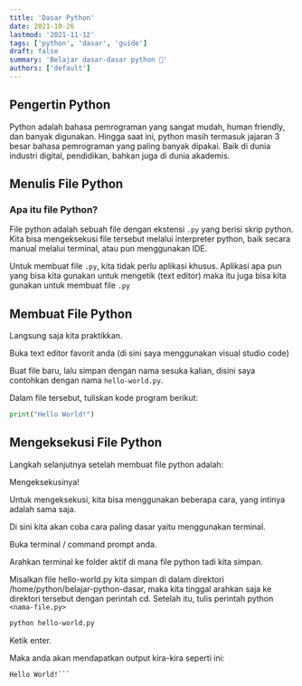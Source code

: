 ```yaml
---
title: 'Dasar Python'
date: 2021-10-26
lastmod: '2021-11-12'
tags: ['python', 'dasar', 'guide']
draft: false
summary: 'Belajar dasar-dasar python 🐍'
authors: ['default']
---
```


## Pengertin Python

Python adalah bahasa pemrograman yang sangat mudah, human friendly, dan banyak digunakan. Hingga saat ini, python masih termasuk jajaran 3 besar bahasa pemrograman yang paling banyak dipakai. Baik di dunia industri digital, pendidikan, bahkan juga di dunia akademis.

## Menulis File Python

### Apa itu file Python?

File python adalah sebuah file dengan ekstensi `.py` yang berisi skrip python. Kita bisa mengeksekusi file tersebut melalui interpreter python, baik secara manual melalui terminal, atau pun menggunakan IDE.

Untuk membuat file `.py`, kita tidak perlu aplikasi khusus. Aplikasi apa pun yang bisa kita gunakan untuk mengetik (text editor) maka itu juga bisa kita gunakan untuk membuat file `.py`

## Membuat File Python

Langsung saja kita praktikkan.

Buka text editor favorit anda (di sini saya menggunakan visual studio code)

Buat file baru, lalu simpan dengan nama sesuka kalian, disini saya contohkan dengan nama `hello-world.py`.

Dalam file tersebut, tuliskan kode program berikut:

```python:hello-world.py
print("Hello World!")
```


## Mengeksekusi File Python
Langkah selanjutnya setelah membuat file python adalah:

Mengeksekusinya!

Untuk mengeksekusi, kita bisa menggunakan beberapa cara, yang intinya adalah sama saja.

Di sini kita akan coba cara paling dasar yaitu menggunakan terminal.

Buka terminal / command prompt anda.

Arahkan terminal ke folder aktif di mana file python tadi kita simpan.

Misalkan file hello-world.py kita simpan di dalam direktori /home/python/belajar-python-dasar, maka kita tinggal arahkan saja ke direktori tersebut dengan perintah cd.
Setelah itu, tulis perintah python `<nama-file.py>`
```bash
python hello-world.py
```
Ketik enter.

Maka anda akan mendapatkan output kira-kira seperti ini:

```bash
Hello World!```
